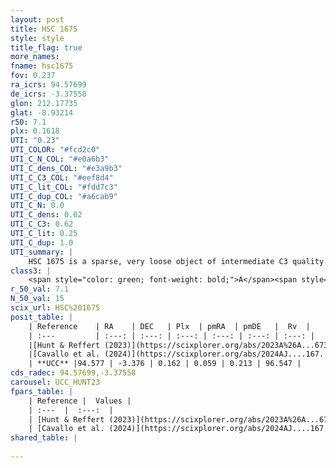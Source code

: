 ```yaml
---
layout: post
title: HSC 1675
style: style
title_flag: true
more_names: 
fname: hsc1675
fov: 0.237
ra_icrs: 94.57699
de_icrs: -3.37558
glon: 212.17735
glat: -8.93214
r50: 7.1
plx: 0.1618
UTI: "0.23"
UTI_COLOR: "#fcd2c0"
UTI_C_N_COL: "#e0a6b3"
UTI_C_dens_COL: "#e3a9b3"
UTI_C_C3_COL: "#eef8d4"
UTI_C_lit_COL: "#fdd7c3"
UTI_C_dup_COL: "#a6cab9"
UTI_C_N: 0.0
UTI_C_dens: 0.02
UTI_C_C3: 0.62
UTI_C_lit: 0.25
UTI_C_dup: 1.0
UTI_summary: |
    HSC 1675 is a sparse, very loose object of intermediate C3 quality. It was recently reported in the literature.<br><br><span style="color: #99180f; font-weight: bold;">Warning: </span>contains less than 25 stars with <i>P>0.5</i> estimated.
class3: |
    <span style="color: green; font-weight: bold;">A</span><span style="color: red; font-weight: bold;">C</span>
r_50_val: 7.1
N_50_val: 15
scix_url: HSC%201675
posit_table: |
    | Reference    | RA    | DEC   | Plx  | pmRA  | pmDE   |  Rv  |
    | :---         | :---: | :---: | :---: | :---: | :---: | :---: |
    |[Hunt & Reffert (2023)](https://scixplorer.org/abs/2023A%26A...673A.114H) | 94.531 | -3.341 | 0.156 | 0.052 | 0.212 | 116.811 |
    |[Cavallo et al. (2024)](https://scixplorer.org/abs/2024AJ....167...12C) | 94.573 | -3.44 | 0.158 | -- | -- | -- |
    | **UCC** |94.577 | -3.376 | 0.162 | 0.059 | 0.213 | 96.547 | 
cds_radec: 94.57699,-3.37558
carousel: UCC_HUNT23
fpars_table: |
    | Reference |  Values |
    | :---  |  :---:  |
    | [Hunt & Reffert (2023)](https://scixplorer.org/abs/2023A%26A...673A.114H) | `AV50=0.345, diffAV50=1.423, MOD50=13.589, logAge50=8.89` |
    | [Cavallo et al. (2024)](https://scixplorer.org/abs/2024AJ....167...12C) | `AV50=0.21, dMod50=13.27, logAge50=9.11, [Fe/H]50=-0.13` |
shared_table: |
    
---
```

